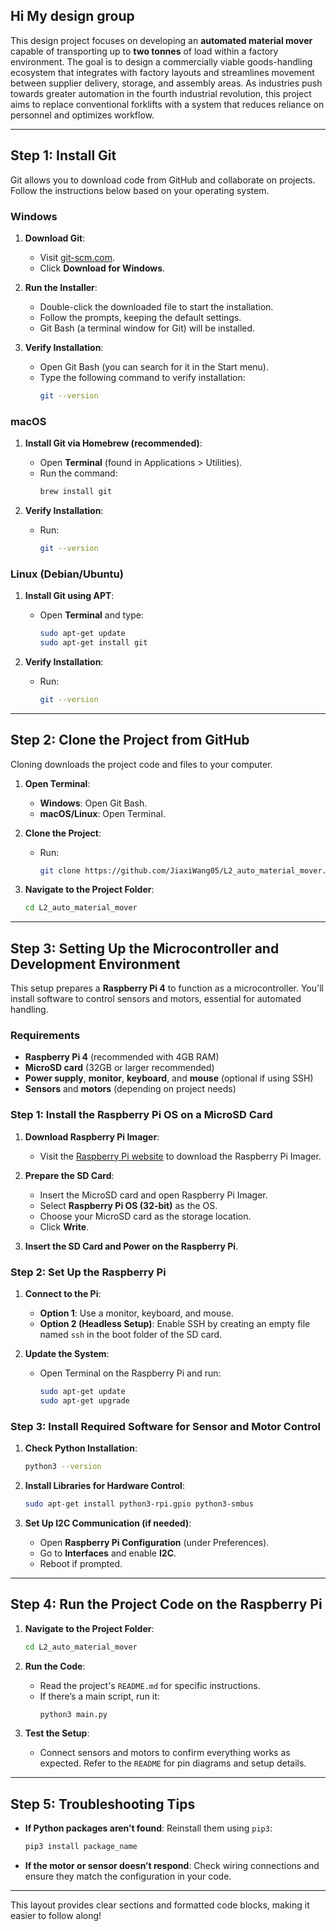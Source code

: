 Hi My design group
---

This design project focuses on developing an **automated material mover** capable of transporting up to **two tonnes** of load within a factory environment. The goal is to design a commercially viable goods-handling ecosystem that integrates with factory layouts and streamlines movement between supplier delivery, storage, and assembly areas. As industries push towards greater automation in the fourth industrial revolution, this project aims to replace conventional forklifts with a system that reduces reliance on personnel and optimizes workflow.

 
---

## Step 1: Install Git

Git allows you to download code from GitHub and collaborate on projects. Follow the instructions below based on your operating system.

### Windows

1. **Download Git**:  
   - Visit [git-scm.com](https://git-scm.com/).
   - Click **Download for Windows**.

2. **Run the Installer**:  
   - Double-click the downloaded file to start the installation.
   - Follow the prompts, keeping the default settings.
   - Git Bash (a terminal window for Git) will be installed.

3. **Verify Installation**:
   - Open Git Bash (you can search for it in the Start menu).
   - Type the following command to verify installation:
     ```bash
     git --version
     ```

### macOS

1. **Install Git via Homebrew (recommended)**:
   - Open **Terminal** (found in Applications > Utilities).
   - Run the command:
     ```bash
     brew install git
     ```

2. **Verify Installation**:
   - Run:
     ```bash
     git --version
     ```

### Linux (Debian/Ubuntu)

1. **Install Git using APT**:
   - Open **Terminal** and type:
     ```bash
     sudo apt-get update
     sudo apt-get install git
     ```

2. **Verify Installation**:
   - Run:
     ```bash
     git --version
     ```

---

## Step 2: Clone the Project from GitHub

Cloning downloads the project code and files to your computer.

1. **Open Terminal**:
   - **Windows**: Open Git Bash.
   - **macOS/Linux**: Open Terminal.

2. **Clone the Project**:
   - Run:
     ```bash
     git clone https://github.com/JiaxiWang05/L2_auto_material_mover.git
     ```

3. **Navigate to the Project Folder**:
   ```bash
   cd L2_auto_material_mover
   ```

---

## Step 3: Setting Up the Microcontroller and Development Environment

This setup prepares a **Raspberry Pi 4** to function as a microcontroller. You'll install software to control sensors and motors, essential for automated handling.

### Requirements
- **Raspberry Pi 4** (recommended with 4GB RAM)
- **MicroSD card** (32GB or larger recommended)
- **Power supply**, **monitor**, **keyboard**, and **mouse** (optional if using SSH)
- **Sensors** and **motors** (depending on project needs)

### Step 1: Install the Raspberry Pi OS on a MicroSD Card

1. **Download Raspberry Pi Imager**:
   - Visit the [Raspberry Pi website](https://www.raspberrypi.org/downloads/) to download the Raspberry Pi Imager.

2. **Prepare the SD Card**:
   - Insert the MicroSD card and open Raspberry Pi Imager.
   - Select **Raspberry Pi OS (32-bit)** as the OS.
   - Choose your MicroSD card as the storage location.
   - Click **Write**.

3. **Insert the SD Card and Power on the Raspberry Pi**.

### Step 2: Set Up the Raspberry Pi

1. **Connect to the Pi**:
   - **Option 1**: Use a monitor, keyboard, and mouse.
   - **Option 2 (Headless Setup)**: Enable SSH by creating an empty file named `ssh` in the boot folder of the SD card.

2. **Update the System**:
   - Open Terminal on the Raspberry Pi and run:
     ```bash
     sudo apt-get update
     sudo apt-get upgrade
     ```

### Step 3: Install Required Software for Sensor and Motor Control

1. **Check Python Installation**:
   ```bash
   python3 --version
   ```

2. **Install Libraries for Hardware Control**:
   ```bash
   sudo apt-get install python3-rpi.gpio python3-smbus
   ```

3. **Set Up I2C Communication (if needed)**:
   - Open **Raspberry Pi Configuration** (under Preferences).
   - Go to **Interfaces** and enable **I2C**.
   - Reboot if prompted.

---

## Step 4: Run the Project Code on the Raspberry Pi

1. **Navigate to the Project Folder**:
   ```bash
   cd L2_auto_material_mover
   ```

2. **Run the Code**:
   - Read the project's `README.md` for specific instructions.
   - If there’s a main script, run it:
     ```bash
     python3 main.py
     ```

3. **Test the Setup**:
   - Connect sensors and motors to confirm everything works as expected. Refer to the `README` for pin diagrams and setup details.

---

## Step 5: Troubleshooting Tips

- **If Python packages aren’t found**: Reinstall them using `pip3`:
  ```bash
  pip3 install package_name
  ```

- **If the motor or sensor doesn’t respond**: Check wiring connections and ensure they match the configuration in your code.

---

This layout provides clear sections and formatted code blocks, making it easier to follow along!
